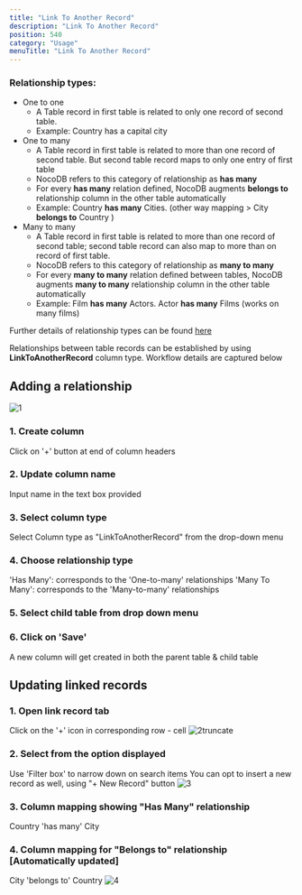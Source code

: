 ```yaml
---
title: "Link To Another Record"
description: "Link To Another Record"
position: 540
category: "Usage"
menuTitle: "Link To Another Record"
---
```


### Relationship types:

- One to one
  - A Table record in first table is related to only one record of second table.
  - Example: Country has a capital city
- One to many
  - A Table record in first table is related to more than one record of second table. But second table record maps to only one entry of first table
  - NocoDB refers to this category of relationship as **has many**
  - For every **has many** relation defined, NocoDB augments **belongs to** relationship column in the other table automatically
  - Example: Country **has many** Cities. (other way mapping > City **belongs to** Country )
- Many to many
  - A Table record in first table is related to more than one record of second table; second table record can also map to more than on record of first table.
  - NocoDB refers to this category of relationship as **many to many**
  - For every **many to many** relation defined between tables, NocoDB augments **many to many** relationship column in the other table automatically
  - Example: Film **has many** Actors. Actor **has many** Films (works on many films)

Further details of relationship types can be found [here](https://afteracademy.com/blog/what-are-the-different-types-of-relationships-in-dbms)

Relationships between table records can be established by using **LinkToAnotherRecord** column type.
Workflow details are captured below

## Adding a relationship

![1](https://user-images.githubusercontent.com/86527202/144224170-43f4194f-83d4-4291-8c91-1f66ea1caeda.png)

### 1. Create column

Click on '+' button at end of column headers

### 2. Update column name

Input name in the text box provided

### 3. Select column type

Select Column type as "LinkToAnotherRecord" from the drop-down menu

### 4. Choose relationship type

'Has Many': corresponds to the 'One-to-many' relationships
'Many To Many': corresponds to the 'Many-to-many' relationships

### 5. Select child table from drop down menu

### 6. Click on 'Save'

A new column will get created in both the parent table & child table

## Updating linked records

### 1. Open link record tab

Click on the '+' icon in corresponding row - cell
![2truncate](https://user-images.githubusercontent.com/86527202/144224728-1cba50e3-323e-4578-be48-d2a205fb472c.png)

### 2. Select from the option displayed

Use 'Filter box' to narrow down on search items
You can opt to insert a new record as well, using "+ New Record" button
![3](https://user-images.githubusercontent.com/86527202/144224530-a258775f-1eea-4c79-88ed-a377d1e35a26.png)

### 3. Column mapping showing "Has Many" relationship

Country 'has many' City

### 4. Column mapping for "Belongs to" relationship [Automatically updated]

City 'belongs to' Country
![4](https://user-images.githubusercontent.com/86527202/144224542-d28be060-a077-468a-bdc4-b2e8a783d75f.png)
